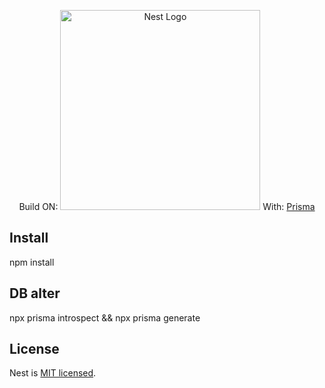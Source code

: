 <p align="center">
  Build ON: <a href="http://nestjs.com/" target="blank"><img src="https://nestjs.com/img/logo_text.svg" width="320" alt="Nest Logo" /></a>
  With: <a href="https://www.prisma.io/" target="blank">Prisma</a>
</p>

## Install
npm install

## DB alter

npx prisma introspect && npx prisma generate

## License
  Nest is [MIT licensed](https://github.com/nestjs/nest/blob/master/LICENSE).
